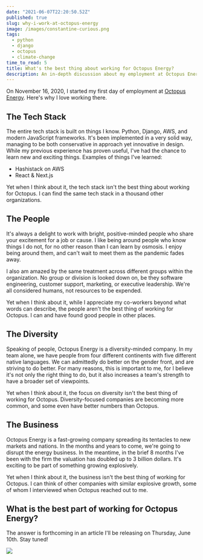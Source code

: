 ```yaml
---
date: "2021-06-07T22:20:50.52Z"
published: true
slug: why-i-work-at-octopus-energy
image: /images/constantine-curious.png
tags:
  - python
  - django
  - octopus
  - climate-change
time_to_read: 5
title: What's the best thing about working for Octopus Energy?
description: An in-depth discussion about my employment at Octopus Energy.
---
```


On November 16, 2020, I started my first day of employment at [Octopus Energy](https://octopusenergy.com/). Here's why I love working there.

## The Tech Stack

The entire tech stack is built on things I know. Python, Django, AWS, and modern JavaScript frameworks. It's been implemented in a very solid way, managing to be both conservative in approach yet innovative in design. While my previous experience has proven useful, I've had the chance to learn new and exciting things. Examples of things I've learned:

- Hashistack on AWS
- React & Next.js

Yet when I think about it, the tech stack isn't the best thing about working for Octopus. I can find the same tech stack in a thousand other organizations.

## The People

It's always a delight to work with bright, positive-minded people who share your excitement for a job or cause. I like being around people who know things I do not, for no other reason than I can learn by osmosis. I enjoy being around them, and can't wait to meet them as the pandemic fades away.

I also am amazed by the same treatment across different groups within the organization. No group or division is looked down on, be they software engineering, customer support, marketing, or executive leadership. We're all considered humans, not resources to be expended.

Yet when I think about it, while I appreciate my co-workers beyond what words can describe, the people aren't the best thing of working for Octopus. I can and have found good people in other places.

## The Diversity

Speaking of people, Octopus Energy is a diversity-minded company. In my team alone, we have people from four different continents with five different native languages. We can admittedly do better on the gender front, and are striving to do better. For many reasons, this is important to me, for I believe it's not only the right thing to do, but it also increases a team's strength to have a broader set of viewpoints.

Yet when I think about it, the focus on diversity isn't the best thing of working for Octopus. Diversity-focused companies are becoming more common, and some even have better numbers than Octopus.

## The Business

Octopus Energy is a fast-growing company spreading its tentacles to new markets and nations. In the months and years to come, we're going to disrupt the energy business. In the meantime, in the brief 8 months I've been with the firm the valuation has doubled up to 3 billion dollars. It's exciting to be part of something growing explosively.

Yet when I think about it, the business isn't the best thing of working for Octopus. I can think of other companies with similar explosive growth, some of whom I interviewed when Octopus reached out to me.

## What is the best part of working for Octopus Energy?

The answer is forthcoming in an article I'll be releasing on Thursday, June 10th. Stay tuned!

[![](/images/constantine-curious.png)](https://octopusenergy.com)